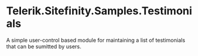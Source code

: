 Telerik.Sitefinity.Samples.Testimonials
=======================================

A simple user-control based module for maintaining a list of testimonials that can be sumitted by users.
